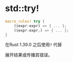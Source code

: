# std::try!

```rust
macro_rules! try {
    ($expr:expr) => { ... };
    ($expr:expr,) => { ... };
}
```

在Rust 1.39.0 之后使用`?` 代替

展开结果或传播其错误。

